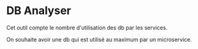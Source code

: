 # DB Analyser

Cet outil compte le nombre d'utilisation des db par les services.

On souhaite avoir une db qui est utilisé au maximum par un microservice. 